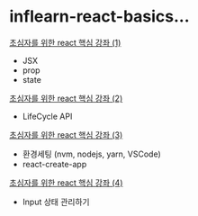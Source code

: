 # inflearn-react-basics...

[초심자를 위한 react 핵심 강좌 (1)](https://github.com/jeongmyeonghyeon/inflearn-react-basics/blob/master/docs/%EC%B4%88%EC%8B%AC%EC%9E%90%EB%A5%BC%20%EC%9C%84%ED%95%9C%20react%20%ED%95%B5%EC%8B%AC%20%EA%B0%95%EC%A2%8C%20(1).md)

- JSX
- prop
- state

[초심자를 위한 react 핵심 강좌 (2)]()

- LifeCycle API

[초심자를 위한 react 핵심 강좌 (3)]()

- 환경세팅 (nvm, nodejs, yarn, VSCode)
- react-create-app

[초심자를 위한 react 핵심 강좌 (4)]()

- Input 상태 관리하기